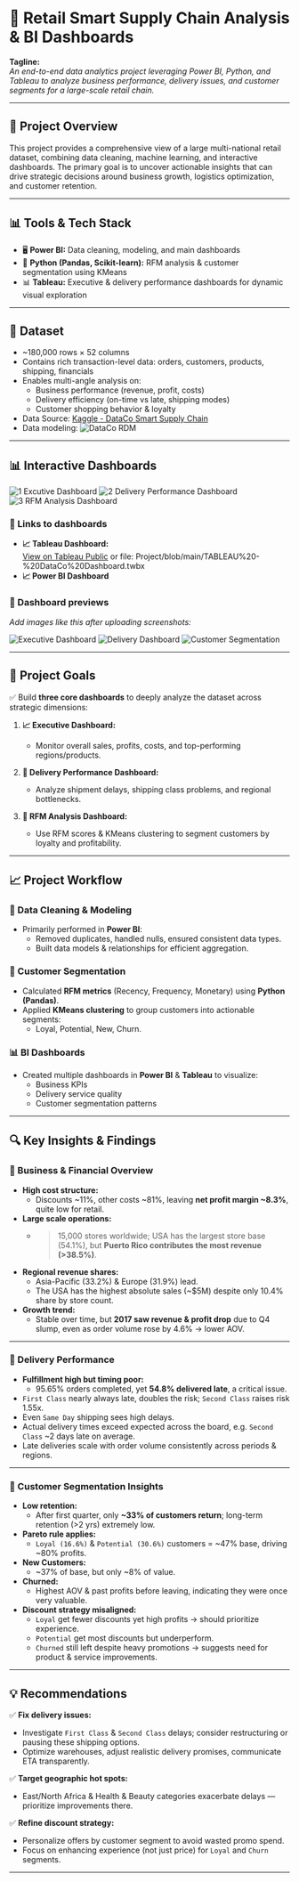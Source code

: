 # 🏬 Retail Smart Supply Chain Analysis & BI Dashboards

**Tagline:**  
*An end-to-end data analytics project leveraging Power BI, Python, and Tableau to analyze business performance, delivery issues, and customer segments for a large-scale retail chain.*

---

## 📌 Project Overview

This project provides a comprehensive view of a large multi-national retail dataset, combining data cleaning, machine learning, and interactive dashboards. The primary goal is to uncover actionable insights that can drive strategic decisions around business growth, logistics optimization, and customer retention.

---

## 📊 Tools & Tech Stack

- 🖥️ **Power BI:** Data cleaning, modeling, and main dashboards  
- 🐍 **Python (Pandas, Scikit-learn):** RFM analysis & customer segmentation using KMeans  
- 📊 **Tableau:** Executive & delivery performance dashboards for dynamic visual exploration  

---

## 💾 Dataset

- ~180,000 rows × 52 columns  
- Contains rich transaction-level data: orders, customers, products, shipping, financials
- Enables multi-angle analysis on:
  - Business performance (revenue, profit, costs)
  - Delivery efficiency (on-time vs late, shipping modes)
  - Customer shopping behavior & loyalty
- Data Source: [Kaggle - DataCo Smart Supply Chain](https://www.kaggle.com/datasets/shashwatwork/dataco-smart-supply-chain-for-big-data-analysis)
- Data modeling: ![DataCo RDM](https://github.com/user-attachments/assets/fc2abd52-dbf0-4ae1-b01b-3545d729fd1b)

---

## 📊 Interactive Dashboards
![1  Excutive Dashboard](https://github.com/user-attachments/assets/a4af18ab-3de9-4c63-896c-c8594ba144a3)
![2  Delivery Performance Dashboard](https://github.com/user-attachments/assets/7e19124c-6b34-49df-ada1-aa5f98244e4c)
![3  RFM Analysis Dashboard](https://github.com/user-attachments/assets/8d960aba-da66-4e2c-b471-09afb19a16bb)


### 🚀 Links to dashboards
- **📈 Tableau Dashboard:**  
  [View on Tableau Public](https://public.tableau.com/app/profile/truonghuyphan.da/viz/TABLEAU-DataCoDashboard/EXCUTIVEdashboard) or file: Project/blob/main/TABLEAU%20-%20DataCo%20Dashboard.twbx 
- **📈 Power BI Dashboard**
  
### 📸 Dashboard previews
_Add images like this after uploading screenshots:_

![Executive Dashboard](images/executive_dashboard.png)
![Delivery Dashboard](images/delivery_dashboard.png)
![Customer Segmentation](images/customer_segmentation_dashboard.png)

---

## 🚀 Project Goals

✅ Build **three core dashboards** to deeply analyze the dataset across strategic dimensions:

1. **📈 Executive Dashboard:**  
   - Monitor overall sales, profits, costs, and top-performing regions/products.

2. **🚚 Delivery Performance Dashboard:**  
   - Analyze shipment delays, shipping class problems, and regional bottlenecks.

3. **👥 RFM Analysis Dashboard:**  
   - Use RFM scores & KMeans clustering to segment customers by loyalty and profitability.

---

## 📈 Project Workflow

### 🔨 Data Cleaning & Modeling
- Primarily performed in **Power BI**:  
  - Removed duplicates, handled nulls, ensured consistent data types.
  - Built data models & relationships for efficient aggregation.

### 🧮 Customer Segmentation
- Calculated **RFM metrics** (Recency, Frequency, Monetary) using **Python (Pandas)**.
- Applied **KMeans clustering** to group customers into actionable segments:  
  - Loyal, Potential, New, Churn.

### 📊 BI Dashboards
- Created multiple dashboards in **Power BI** & **Tableau** to visualize:
  - Business KPIs
  - Delivery service quality
  - Customer segmentation patterns

---

## 🔍 Key Insights & Findings

### 🏦 Business & Financial Overview
- **High cost structure:**  
  - Discounts ~11%, other costs ~81%, leaving **net profit margin ~8.3%**, quite low for retail.
- **Large scale operations:**  
  - >15,000 stores worldwide; USA has the largest store base (54.1%), but **Puerto Rico contributes the most revenue (>38.5%)**.
- **Regional revenue shares:**  
  - Asia-Pacific (33.2%) & Europe (31.9%) lead.
  - The USA has the highest absolute sales (~$5M) despite only 10.4% share by store count.
- **Growth trend:**  
  - Stable over time, but **2017 saw revenue & profit drop** due to Q4 slump, even as order volume rose by 4.6% → lower AOV.

---

### 🚚 Delivery Performance
- **Fulfillment high but timing poor:**  
  - 95.65% orders completed, yet **54.8% delivered late**, a critical issue.
- `First Class` nearly always late, doubles the risk; `Second Class` raises risk 1.55x.
- Even `Same Day` shipping sees high delays.
- Actual delivery times exceed expected across the board, e.g. `Second Class` ~2 days late on average.
- Late deliveries scale with order volume consistently across periods & regions.

---

### 👥 Customer Segmentation Insights
- **Low retention:**  
  - After first quarter, only **~33% of customers return**; long-term retention (>2 yrs) extremely low.
- **Pareto rule applies:**  
  - `Loyal (16.6%)` & `Potential (30.6%)` customers = ~47% base, driving ~80% profits.
- **New Customers:**  
  - ~37% of base, but only ~8% of value.
- **Churned:**  
  - Highest AOV & past profits before leaving, indicating they were once very valuable.
- **Discount strategy misaligned:**  
  - `Loyal` get fewer discounts yet high profits → should prioritize experience.
  - `Potential` get most discounts but underperform.
  - `Churned` still left despite heavy promotions → suggests need for product & service improvements.

---

## 💡 Recommendations

✅ **Fix delivery issues:**  
- Investigate `First Class` & `Second Class` delays; consider restructuring or pausing these shipping options.  
- Optimize warehouses, adjust realistic delivery promises, communicate ETA transparently.

✅ **Target geographic hot spots:**  
- East/North Africa & Health & Beauty categories exacerbate delays — prioritize improvements there.

✅ **Refine discount strategy:**  
- Personalize offers by customer segment to avoid wasted promo spend.  
- Focus on enhancing experience (not just price) for `Loyal` and `Churn` segments.

---


